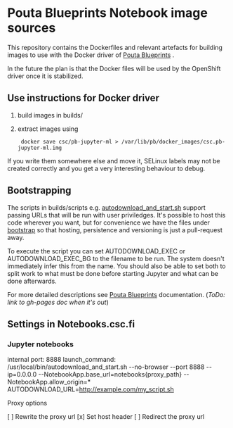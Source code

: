 # Pouta Blueprints Notebook image sources

This repository contains the Dockerfiles and relevant artefacts for building
images to use with the Docker driver of [Pouta
Blueprints](https://github.com/CSC-IT-Center-for-Science/pouta-blueprints) .

In the future the plan is that the Docker files will be used by the OpenShift
driver once it is stabilized.

## Use instructions for Docker driver

1. build images in builds/
2. extract images using

        docker save csc/pb-jupyter-ml > /var/lib/pb/docker_images/csc.pb-jupyter-ml.img

If you write them somewhere else and move it, SELinux labels may not be
created correctly and you get a very interesting behaviour to debug.

## Bootstrapping

The scripts in builds/scripts e.g.
[autodownload_and_start.sh](builds/scripts/jupyter/autodownload_and_start.sh)
support passing URLs that will be run with user priviledges. It's possible to
host this code wherever you want, but for convenience we have the files under
[bootstrap](./bootstrap) so that hosting, persistence and versioning is just a
pull-request away.

To execute the script you can set AUTODOWNLOAD_EXEC or AUTODOWNLOAD_EXEC_BG to
the filename to be run. The system doesn't immediately infer this from the
name. You should also be able to set both to split work to what must be done
before starting Jupyter and what can be done afterwards.


For more detailed descriptions see [Pouta
Blueprints](https://github.com/CSC-IT-Center-for-Science/pouta-blueprints)
documentation. (*ToDo: link to gh-pages doc when it's out*)

## Settings in Notebooks.csc.fi

### Jupyter notebooks

  internal port: 8888
  launch_command: /usr/local/bin/autodownload_and_start.sh --no-browser --port 8888 --ip=0.0.0.0 --NotebookApp.base_url=notebooks{proxy_path} --NotebookApp.allow_origin=*
  AUTODOWNLOAD_URL=http://example.com/my_script.sh

Proxy options
  
  [ ] Rewrite the proxy url
  [x] Set host header
  [ ] Redirect the proxy url

  
